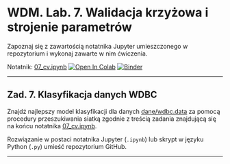 # WDM. Lab. 7. Walidacja krzyżowa i strojenie parametrów

Zapoznaj się z zawartością notatnika Jupyter umieszczonego w repozytorium  i wykonaj zawarte w nim ćwiczenia.

Notatnik: [07_cv.ipynb](https://github.com/IS-UMK/wdm_lab_07/blob/master/07_cv.ipynb)
[![Open In Colab](https://colab.research.google.com/assets/colab-badge.svg)](https://colab.research.google.com/github/IS-UMK/wdm_lab_07/blob/master/07_cv.ipynb) [![Binder](https://mybinder.org/badge_logo.svg)](https://mybinder.org/v2/gh/IS-UMK/wdm_lab_07/master?filepath=07_cv.ipynb)

---

## Zad. 7. Klasyfikacja danych WDBC

Znajdź najlepszy model klasyfikacji dla danych [dane/wdbc.data](dane/wdbc.data) za pomocą procedury przeszukiwania siatką zgodnie z treścią zadania znajdującą się na końcu notatnika [07_cv.ipynb](07_cv.ipynb).

Rozwiązanie w postaci notatnika Jupyter (``.ipynb``) lub skrypt w języku Python (``.py``) umieść repozytorium GitHub.

---

